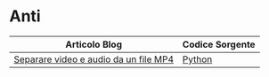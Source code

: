 # Anti
 
|Articolo Blog|Codice Sorgente|
|--|--|
|[Separare video e audio da un file MP4](https://anti.altervista.org/separare-video-e-audio-da-un-file-mp4-in-python/)|[Python]()|